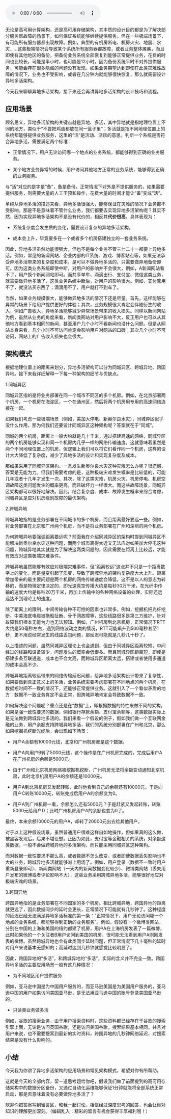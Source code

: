 <audio title="28 _ 业务高可用的保障：异地多活架构" src="https://static001.geekbang.org/resource/audio/3c/7f/3ce36949b3666a8b0714da3cefaca47f.mp3" controls="controls"></audio> 
<p>无论是高可用计算架构，还是高可用存储架构，其本质的设计目的都是为了解决部分服务器故障的场景下，如何保证系统能够继续提供服务。但在一些极端场景下，有可能所有服务器都出现故障。例如，典型的有机房断电、机房火灾、地震、水灾……这些极端情况会导致某个系统所有服务器都故障，或者业务整体瘫痪，而且即使有其他地区的备份，把备份业务系统全部恢复到能够正常提供业务，花费的时间也比较长，可能是半小时，也可能是12小时。因为备份系统平时不对外提供服务，可能会存在很多隐藏的问题没有发现。如果业务期望达到即使在此类灾难性故障的情况下，业务也不受影响，或者在几分钟内就能够很快恢复，那么就需要设计异地多活架构。</p>
<p>今天我来聊聊<span class="orange">异地多活架构</span>，接下来还会再讲异地多活架构的设计技巧和流程。</p>
<h2>应用场景</h2>
<p>顾名思义，异地多活架构的关键点就是异地、多活，其中异地就是指地理位置上不同的地方，类似于“不要把鸡蛋都放在同一篮子里”；多活就是指不同地理位置上的系统都能够提供业务服务，这里的“活”是活动、活跃的意思。判断一个系统是否符合异地多活，需要满足两个标准：</p>
<ul>
<li>
<p>正常情况下，用户无论访问哪一个地点的业务系统，都能够得到正确的业务服务。</p>
</li>
<li>
<p>某个地方业务异常的时候，用户访问其他地方正常的业务系统，能够得到正确的业务服务。</p>
</li>
</ul><!-- [[[read_end]]] -->
<p>与“活”对应的是字是“备”，备是备份，正常情况下对外是不提供服务的，如果需要提供服务，则需要大量的人工干预和操作，花费大量的时间才能让“备”变成“活”。</p>
<p>单纯从异地多活的描述来看，异地多活很强大，能够保证在灾难的情况下业务都不受影响。那是不是意味着不管什么业务，我们都要去实现异地多活架构呢？其实不然，因为实现异地多活架构不是没有代价的，相反其<strong>代价很高</strong>，具体表现为：</p>
<ul>
<li>
<p>系统复杂度会发生质的变化，需要设计复杂的异地多活架构。</p>
</li>
<li>
<p>成本会上升，毕竟要多在一个或者多个机房搭建独立的一套业务系统。</p>
</li>
</ul>
<p>因此，异地多活虽然功能很强大，但也不是每个业务不管三七二十一都要上异地多活。例如，常见的新闻网站、企业内部的IT系统、游戏、博客站点等，如果无法承受异地多活带来的复杂度和成本，是可以不做异地多活的，只需要做异地备份即可。因为这类业务系统即使中断，对用户的影响并不会很大，例如，A新闻网站看不了，用户换个新闻网站即可。而共享单车、滴滴出行、支付宝、微信这类业务，就需要做异地多活了，这类业务系统中断后，对用户的影响很大。例如，支付宝用不了，就没法买东西了；滴滴用不了，用户就打不到车了。</p>
<p>当然，如果业务规模很大，能够做异地多活的情况下还是尽量。首先，这样能够在异常的场景下给用户提供更好的体验；其次，业务规模很大肯定会伴随衍生的收入，例如广告收入，异地多活能够减少异常场景带来的收入损失。同样以新闻网站为例，虽然从业务的角度来看，新闻类网站对用户影响不大，反正用户也可以从其他地方看到基本相同的新闻，甚至用户几个小时不看新闻也没什么问题。但是从网站本身来看，几个小时不可访问肯定会影响用户对网站的口碑；其次几个小时不可访问，网站上的广告收入损失也会很大。</p>
<h2>架构模式</h2>
<p>根据地理位置上的距离来划分，异地多活架构可以分为同城异区、跨城异地、跨国异地。接下来我详细解释一下每一种架构的细节与优缺点。</p>
<p>1.同城异区</p>
<p>同城异区指的是将业务部署在同一个城市不同区的多个机房。例如，在北京部署两个机房，一个机房在海淀区，一个在通州区，然后将两个机房用专用的高速网络连接在一起。</p>
<p>如果我们考虑一些极端场景（例如，美加大停电、新奥尔良水灾），同城异区似乎没什么作用，那为何我们还要设计同城异区这种架构呢？答案就在于“同城”。</p>
<p>同城的两个机房，距离上一般大约就是几十千米，通过搭建高速的网络，同城异区的两个机房能够实现和同一个机房内几乎一样的网络传输速度。这就意味着虽然是两个不同地理位置上的机房，但逻辑上我们可以将它们看作同一个机房，这样的设计大大降低了复杂度，减少了异地多活的设计和实现复杂度及成本。</p>
<p>那如果采用了同城异区架构，一旦发生新奥尔良水灾这种灾难怎么办呢？很遗憾，答案是无能为力。但我们需要考虑的是，这种极端灾难发生概率是比较低的，可能几年或者十几年才发生一次。其次，除了这类灾难，机房火灾、机房停电、机房空调故障这类问题发生的概率更高，而且破坏力一样很大。而这些故障场景，同城异区架构都可以很好地解决。因此，结合复杂度、成本、故障发生概率来综合考虑，同城异区是应对机房级别故障的最优架构。</p>
<p>2.跨城异地</p>
<p>跨城异地指的是业务部署在不同城市的多个机房，而且距离最好要远一些。例如，将业务部署在北京和广州两个机房，而不是将业务部署在广州和深圳的两个机房。</p>
<p>为何跨城异地要强调距离要远呢？前面我在介绍同城异区的架构时提到同城异区不能解决新奥尔良水灾这种问题，而两个城市离得太近又无法应对如美加大停电这种问题，跨城异地其实就是为了解决这两类问题的，因此需要在距离上比较远，才能有效应对这类极端灾难事件。</p>
<p>跨城异地虽然能够有效应对极端灾难事件，但“距离较远”这点并不只是一个距离数字上的变化，而是量变引起了质变，导致了跨城异地的架构复杂度大大上升。距离增加带来的最主要问题是两个机房的网络传输速度会降低，这不是以人的意志为转移的，而是物理定律决定的，即光速真空传播大约是每秒30万千米，在光纤中传输的速度大约是每秒20万千米，再加上传输中的各种网络设备的处理，实际还远远达不到理论上的速度。</p>
<p>除了距离上的限制，中间传输各种不可控的因素也非常多。例如，挖掘机把光纤挖断、中美海底电缆被拖船扯断、骨干网故障等，这些线路很多是第三方维护，针对故障我们根本无能为力也无法预知。例如，广州机房到北京机房，正常情况下RTT大约是50毫秒左右，遇到网络波动之类的情况，RTT可能飙升到500毫秒甚至1秒，更不用说经常发生的线路丢包问题，那延迟可能就是几秒几十秒了。</p>
<p>以上描述的问题，虽然同城异区理论上也会遇到，但由于同城异区距离较短，中间经过的线路和设备较少，问题发生的概率会低很多。而且同城异区距离短，即使是搭建多条互联通道，成本也不会太高，而跨城异区距离太远，搭建或者使用多通道的成本会高不少。</p>
<p>跨城异地距离较远带来的网络传输延迟问题，给异地多活架构设计带来了复杂性，如果要做到真正意义上的多活，业务系统需要考虑部署在不同地点的两个机房，在数据短时间不一致的情况下，还能够正常提供业务。这就引入了一个看似矛盾的地方：数据不一致业务肯定不会正常，但跨城异地肯定会导致数据不一致。</p>
<p>如何解决这个问题呢？重点还是在“数据”上，即根据数据的特性来做不同的架构。如果是强一致性要求的数据，例如银行存款余额、支付宝余额等，这类数据实际上是无法做到跨城异地多活的。我们来看一个假设的例子，假如我们做一个互联网金融的业务，用户余额支持跨城异地多活，我们的系统分别部署在广州和北京，那么如果挖掘机挖断光缆后，会出现如下场景：</p>
<ul>
<li>
<p>用户A余额有10000元钱，北京和广州机房都是这个数据。</p>
</li>
<li>
<p>用户A向用户B转了5000元钱，这个操作是在广州机房完成的，完成后用户A在广州机房的余额是5000元。</p>
</li>
<li>
<p>由于广州和北京机房网络被挖掘机挖断，广州机房无法将余额变动通知北京机房，此时北京机房用户A的余额还是10000元。</p>
</li>
<li>
<p>用户A到北京机房又发起转账，此时他看到自己的余额还有10000元，于是向用户C转账10000元，转账完成后用户A的余额变为0。</p>
</li>
<li>
<p>用户A到广州机房一看，余额怎么还有5000元？于是赶紧又发起转账，转账5000元给用户D；此时广州机房用户A的余额也变为0了。</p>
</li>
</ul>
<p>最终，本来余额10000元的用户A，却转了20000元出去给其他用户。</p>
<p>对于以上这种假设场景，虽然普通用户很难这样自如地操作，但如果真的这么做，被黑客发现后，后果不堪设想。正因为如此，支付宝等金融相关的系统，对余额这类数据，一般不会做跨城异地的多活架构，而只能采用同城异区这种架构。</p>
<p>而对数据一致性要求不那么高，或者数据不怎么改变，或者即使数据丢失影响也不大的业务，跨城异地多活就能够派上用场了。例如，用户登录（数据不一致时用户重新登录即可）、新闻类网站（一天内的新闻数据变化较少）、微博类网站（丢失用户发布的微博或者评论影响不大），这些业务采用跨城异地多活，能够很好地应对极端灾难的场景。</p>
<p>3.跨国异地</p>
<p>跨国异地指的是业务部署在不同国家的多个机房。相比跨城异地，跨国异地的距离就更远了，因此数据同步的延时会更长，正常情况下可能就有几秒钟了。这种程度的延迟已经无法满足异地多活标准的第一条：“正常情况下，用户无论访问哪一个地点的业务系统，都能够得到正确的业务服务”。例如，假设有一个微博类网站，分别在中国的上海和美国的纽约都建了机房，用户A在上海机房发表了一篇微博，此时如果他的一个关注者B用户访问到美国的机房，很可能无法看到用户A刚刚发表的微博。虽然跨城异地也会有此类同步延时问题，但正常情况下几十毫秒的延时对用户来说基本无感知的；而延时达到几秒钟就感觉比较明显了。</p>
<p>因此，跨国异地的“多活”，和跨城异地的“多活”，实际的含义并不完全一致。跨国异地多活的主要应用场景一般有这几种情况：</p>
<ul>
<li>为不同地区用户提供服务</li>
</ul>
<p>例如，亚马逊中国是为中国用户服务的，而亚马逊美国是为美国用户服务的，亚马逊中国的用户如果访问美国亚马逊，是无法用亚马逊中国的账号登录美国亚马逊的。</p>
<ul>
<li>只读类业务做多活</li>
</ul>
<p>例如，谷歌的搜索业务，由于用户搜索资料时，这些资料都已经存在于谷歌的搜索引擎上面，无论是访问英国谷歌，还是访问美国谷歌，搜索结果基本相同，并且对用户来说，也不需要搜索到最新的实时资料，跨国异地的几秒钟网络延迟，对搜索结果是没有什么影响的。</p>
<h2>小结</h2>
<p>今天我为你讲了异地多活架构的应用场景和常见架构模式，希望对你有所帮助。</p>
<p>这就是今天的全部内容，留一道思考题给你吧，假设我们做了前面提到的高可用存储架构中的数据分区备份，又通过自动化运维能够保证1分钟就能将全部系统正常启动，那是否意味着没有必要做异地多活了？</p>
<p>欢迎你把答案写到留言区，和我一起讨论。相信经过深度思考的回答，也会让你对知识的理解更加深刻。（编辑乱入：精彩的留言有机会获得丰厚福利哦！）</p>
<p></p>
